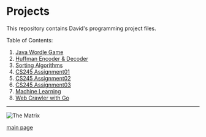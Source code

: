 # Projects

This repository contains David's programming project files.

Table of Contents:  

1. [Java Wordle Game](https://github.com/shooby-d/projects/tree/main/Wordle)  
2. [Huffman Encoder & Decoder](https://github.com/shooby-d/projects/tree/main/Huffman%20Encoder%20%26%20Decoder)  
3. [Sorting Algorithms](https://github.com/shooby-d/projects/tree/main/Sorting%20Algorithms)  
4. [CS245 Assignment01](https://github.com/shooby-d/projects/tree/main/MovieTags) 
5. [CS245 Assignment02](https://github.com/shooby-d/projects/tree/main/BusinessAnalyzer)  
6. [CS245 Assignment03](https://github.com/shooby-d/projects/tree/main/FriendsInAScandal) 
7. [Machine Learning](https://github.com/shooby-d/projects/tree/main/ML)
8. [Web Crawler with Go](https://github.com/shooby-d/projects/tree/main/Go%20Web%20Crawler)  

_______________ 

![The Matrix](https://media.giphy.com/media/10zxDv7Hv5RF9C/giphy.gif)

[main page](https://github.com/shooby-d/projects)
